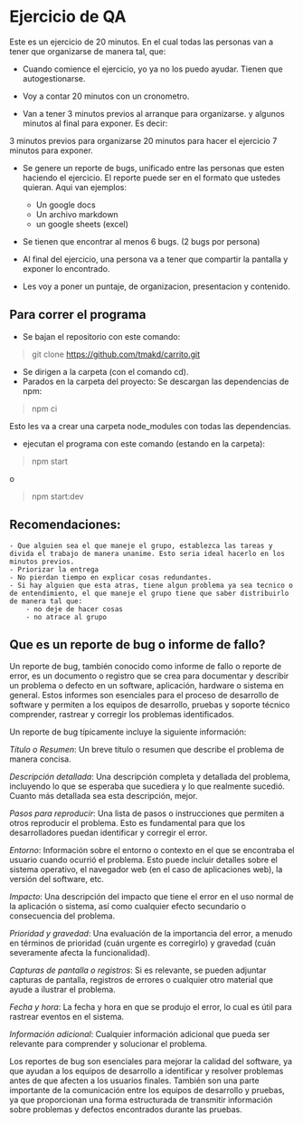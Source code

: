 # Ejercicio de QA


Este es un ejercicio de 20 minutos. En el cual todas las personas van a tener que organizarse de manera tal, que:

- Cuando comience el ejercicio, yo ya no los puedo ayudar. Tienen que autogestionarse.

- Voy a contar 20 minutos con un cronometro.

- Van a tener 3 minutos previos al arranque para organizarse. y algunos minutos al final para exponer. Es decir:

3 minutos previos para organizarse
20 minutos para hacer el ejercicio
7 minutos para exponer.

- Se genere un reporte de bugs, unificado entre las personas que esten haciendo el ejercicio. El reporte puede ser en el formato que ustedes quieran. Aqui van ejemplos:
    - Un google docs
    - Un archivo markdown
    - un google sheets (excel)

- Se tienen que encontrar al menos 6 bugs. (2 bugs por persona)

- Al final del ejercicio, una persona va a tener que compartir la pantalla y exponer lo encontrado.

- Les voy a poner un puntaje, de organizacion, presentacion y contenido.

## Para correr el programa

- Se bajan el repositorio con este comando:

> git clone https://github.com/tmakd/carrito.git

- Se dirigen a la carpeta (con el comando cd). 
- Parados en la carpeta del proyecto: Se descargan las dependencias de npm:

> npm ci

Esto les va a crear una carpeta node_modules con todas las dependencias.

- ejecutan el programa con este comando (estando en la carpeta):

> npm start

o

> npm start:dev

## Recomendaciones:
    - Que alguien sea el que maneje el grupo, establezca las tareas y divida el trabajo de manera unanime. Esto seria ideal hacerlo en los minutos previos.
    - Priorizar la entrega
    - No pierdan tiempo en explicar cosas redundantes.
    - Si hay alguien que esta atras, tiene algun problema ya sea tecnico o de entendimiento, el que maneje el grupo tiene que saber distribuirlo de manera tal que:
        - no deje de hacer cosas
        - no atrace al grupo


## Que es un reporte de bug o informe de fallo?

Un reporte de bug, también conocido como informe de fallo o reporte de error, es un documento o registro que se crea para documentar y describir un problema o defecto en un software, aplicación, hardware o sistema en general. Estos informes son esenciales para el proceso de desarrollo de software y permiten a los equipos de desarrollo, pruebas y soporte técnico comprender, rastrear y corregir los problemas identificados.

Un reporte de bug típicamente incluye la siguiente información:

*Título o Resumen*: Un breve título o resumen que describe el problema de manera concisa.

*Descripción detallada*: Una descripción completa y detallada del problema, incluyendo lo que se esperaba que sucediera y lo que realmente sucedió. Cuanto más detallada sea esta descripción, mejor.

*Pasos para reproducir*: Una lista de pasos o instrucciones que permiten a otros reproducir el problema. Esto es fundamental para que los desarrolladores puedan identificar y corregir el error.

*Entorno*: Información sobre el entorno o contexto en el que se encontraba el usuario cuando ocurrió el problema. Esto puede incluir detalles sobre el sistema operativo, el navegador web (en el caso de aplicaciones web), la versión del software, etc.

*Impacto*: Una descripción del impacto que tiene el error en el uso normal de la aplicación o sistema, así como cualquier efecto secundario o consecuencia del problema.

*Prioridad y gravedad*: Una evaluación de la importancia del error, a menudo en términos de prioridad (cuán urgente es corregirlo) y gravedad (cuán severamente afecta la funcionalidad).

*Capturas de pantalla o registros*: Si es relevante, se pueden adjuntar capturas de pantalla, registros de errores o cualquier otro material que ayude a ilustrar el problema.

*Fecha y hora*: La fecha y hora en que se produjo el error, lo cual es útil para rastrear eventos en el sistema.

*Información adicional*: Cualquier información adicional que pueda ser relevante para comprender y solucionar el problema.

Los reportes de bug son esenciales para mejorar la calidad del software, ya que ayudan a los equipos de desarrollo a identificar y resolver problemas antes de que afecten a los usuarios finales. También son una parte importante de la comunicación entre los equipos de desarrollo y pruebas, ya que proporcionan una forma estructurada de transmitir información sobre problemas y defectos encontrados durante las pruebas.

